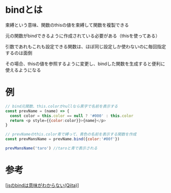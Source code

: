 # bindとは

束縛という意味、関数のthisの値を束縛して関数を複製できる

元の関数がbindできるように作成されている必要がある（thisを使ってある）

引数であれもこれも設定できる関数は、ほぼ同じ設定しか使わないのに毎回指定するのは面倒

その場合、thisの値を参照するように変更し、bindした関数を生成すると便利に使えるようになる

# 例

```js
// bind元関数、this.colorがnullなら黒字で名前を表示する
const prevName = (name) => {
  const color = this.color == null ? '#000' : this.color
  return <p style={{color:color}}>{name}</p>
}

// prevNameのthis.color青で縛って、青色の名前を表示する関数を作成
const prevMansName = prevName.bind({color:'#00f'})

prevMansName('taro') //taroと青で表示される
```

# 参考

[[jsのbindは意味がわからない(Qiita)]](https://qiita.com/__mick/items/4ad701e8d7742fcda7d8)

